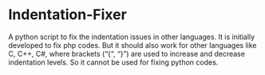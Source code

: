 # Indentation-Fixer
A python script to fix the indentation issues in other languages. 
It is initially developed to fix php codes. 
But it should also work for other languages like C, C++, C#, where brackets (“{“, “}”) are used to increase and decrease indentation levels. 
So it cannot be used for fixing python codes.
